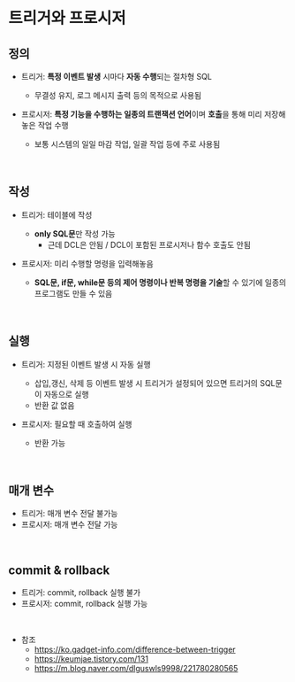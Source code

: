 # 트리거와 프로시저
## 정의
- 트리거: <strong>특정 이벤트 발생</strong> 시마다 <strong>자동 수행</strong>되는 절차형 SQL
	- 무결성 유지, 로그 메시지 출력 등의 목적으로 사용됨

- 프로시저: <strong>특정 기능을 수행하는 일종의 트랜잭션 언어</strong>이며 <strong>호출</strong>을 통해 미리 저장해 놓은 작업 수행
	- 보통 시스템의 일일 마감 작업, 일괄 작업 등에 주로 사용됨

<br>

## 작성
- 트리거: 테이블에 작성
	- <strong>only SQL문</strong>만 작성 가능
		- 근데 DCL은 안됨 / DCL이 포함된 프로시저나 함수 호출도 안됨

- 프로시저: 미리 수행할 명령을 입력해놓음
	- <strong>SQL문, if문, while문 등의 제어 명령이나 반복 명령을 기술</strong>할 수 있기에 일종의 프로그램도 만들 수 있음 

<br>

## 실행
- 트리거: 지정된 이벤트 발생 시 자동 실행
	- 삽입,갱신, 삭제 등 이벤트 발생 시 트리거가 설정되어 있으면 트리거의 SQL문이 자동으로 실행
	- 반환 값 없음

- 프로시저: 필요할 때 호출하여 실행
	- 반환 가능

<br>

## 매개 변수
- 트리거: 매개 변수 전달 불가능
- 프로시저: 매개 변수 전달 가능

<br>

## commit & rollback
- 트리거: commit, rollback 실행 불가
- 프로시저: commit, rollback 실행 가능

<br>



- 참조
	- https://ko.gadget-info.com/difference-between-trigger
	- https://keumjae.tistory.com/131
	- https://m.blog.naver.com/dlguswls9998/221780280565